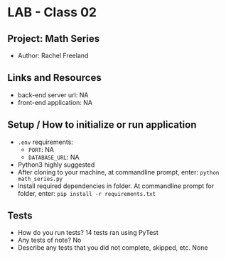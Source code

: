 # LAB - Class 02

## Project: Math Series

- Author: Rachel Freeland

## Links and Resources

- back-end server url: NA
- front-end application: NA

## Setup / How to initialize or run application

- `.env` requirements:
  - `PORT`: NA
  - `DATABASE_URL`: NA
- Python3 highly suggested
- After cloning to your machine, at commandline prompt, enter: `python math_series.py`
- Install required dependencies in folder. At commandline prompt for folder, enter: `pip install -r requirements.txt`

## Tests

- How do you run tests? 14 tests ran using PyTest
- Any tests of note? No
- Describe any tests that you did not complete, skipped, etc.
  None
  